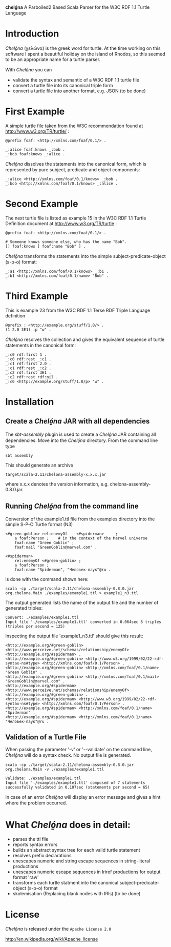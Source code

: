 **cheló̱na**  A Parboiled2 Based Scala Parser for the W3C RDF 1.1 Turtle Language

Introduction
============

*Cheló̱na* (χελώνα) is the greek word for turtle. At the time working on this software I spent a beautiful holiday on the island of Rhodos, so this seemed to be an appropriate name for a turtle parser.

With *Cheló̱na* you can
- validate the syntax and semantic of a W3C RDF 1.1 turtle file
- convert a turtle file into its canonical triple form
- convert a turtle file into another format, e.g. JSON (to be done)

First Example
=============

A simple turtle file taken from the W3C recommendation found at http://www.w3.org/TR/turtle/ :

    @prefix foaf: <http://xmlns.com/foaf/0.1/> .

    _:alice foaf:knows _:bob .
    _:bob foaf:knows _:alice .

*Cheló̱na* dissolves the statements into the canonical form, which is represented by pure subject, predicate and object components:

    _:alice <http://xmlns.com/foaf/0.1/knows> _:bob .
    _:bob <http://xmlns.com/foaf/0.1/knows> _:alice .
	
Second Example
==============

The next turtle file is listed as example 15 in the W3C RDF 1.1 Turtle Definition document at http://www.w3.org/TR/turtle :

    @prefix foaf: <http://xmlns.com/foaf/0.1/> .

    # Someone knows someone else, who has the name "Bob".
    [] foaf:knows [ foaf:name "Bob" ] .

*Cheló̱na* transforms the statements into the simple subject-predicate-object (s-p-o) format:

    _:a1 <http://xmlns.com/foaf/0.1/knows> _:b1 .
    _:b1 <http://xmlns.com/foaf/0.1/name> "Bob" .
	
Third Example
============

This is example 23 from the W3C RDF 1.1 Terse RDF Triple Language definition

	@prefix : <http://example.org/stuff/1.0/> .
	(1 2.0 3E1) :p "w" .
	
*Cheló̱na* resolves the collection and gives the equivalent sequence of turtle statements in the canonical form:

	_:c0 rdf:first 1 .
	_:c0 rdf:rest _:c1 .
	_:c1 rdf:first 2.0 .
	_:c1 rdf:rest _:c2 .
	_:c2 rdf:first 3E1 .
	_:c2 rdf:rest rdf:nil .
	_:c0 <http://example.org/stuff/1.0/p> "w" .

Installation
============
	
Create a *Cheló̱na* JAR with all dependencies
--------------------------------------------

The *sbt-assembly* plugin is used to create a *Cheló̱na* JAR containing all dependencies. Move into the *Cheló̱na* directory.
From the command line type 

    sbt assembly
	
This should generate an archive

    target/scala-2.11/chelona-assembly-x.x.x.jar

where x.x.x denotes the version information, e.g. chelona-assembly-0.8.0.jar.

Running *Cheló̱na* from the command line
----------------------------------------

Conversion of the example1.ttl file from the examples directory into the simple S-P-O Turtle format (N3)

	<#green-goblin> rel:enemyOf    <#spiderman> 	;
	    a foaf:Person ;    # in the context of the Marvel universe
	    foaf:name "Green Goblin" ;
		foaf:mail "GreenGoblin@marvel.com" .

	<#spiderman>
	    rel:enemyOf <#green-goblin> ;
	    a foaf:Person ;
	    foaf:name "Spiderman", "Человек-паук"@ru .

is done with the command shown here: 

    scala -cp ./target/scala-2.11/chelona-assembly-0.8.0.jar org.chelona.Main ./examples/example1.ttl > example1_n3.ttl

The output generated lists the name of the output file and the number of generated triples:

	Convert: ./examples/example1.ttl
    Input file './examples/example1.ttl' converted in 0.064sec 8 triples (triples per second = 125)
	
Inspecting the output file 'example1_n3.ttl' should give this result:

	<http://example.org/#green-goblin> <http://www.perceive.net/schemas/relationship/enemyOf> <http://example.org/#spiderman> .
	<http://example.org/#green-goblin> <http://www.w3.org/1999/02/22-rdf-syntax-ns#type> <http://xmlns.com/foaf/0.1/Person> .
	<http://example.org/#green-goblin> <http://xmlns.com/foaf/0.1/name> "Green Goblin" .
	<http://example.org/#green-goblin> <http://xmlns.com/foaf/0.1/mail> "GreenGoblin@marvel.com" .
	<http://example.org/#spiderman> <http://www.perceive.net/schemas/relationship/enemyOf> <http://example.org/#green-goblin> .
	<http://example.org/#spiderman> <http://www.w3.org/1999/02/22-rdf-syntax-ns#type> <http://xmlns.com/foaf/0.1/Person> .
	<http://example.org/#spiderman> <http://xmlns.com/foaf/0.1/name> "Spiderman" .
	<http://example.org/#spiderman> <http://xmlns.com/foaf/0.1/name> "Человек-паук"@ru .

Validation of a Turtle File
---------------------------

When passing the parameter '-v' or '--validate' on the command line, *Cheló̱na* will do a syntax check. No output file is
 generated.

    scala -cp ./target/scala-2.11/chelona-assembly-0.8.0.jar org.chelona.Main -v ./examples/example1.ttl

	Validate: ./examples/example1.ttl
    Input file './examples/example1.ttl' composed of 7 statements successfully validated in 0.107sec (statements per second = 65)

In case of an error *Cheló̱na* will display an error message and gives a hint where the problem occurred.


What *Cheló̱na* does in detail:
==============================
- parses the ttl file
- reports syntax errors
- builds an abstract syntax tree for each valid turtle statement
- resolves prefix declarations
- unescapes numeric and string escape sequences in string-literal productions
- unescapes numeric escape sequences in Iriref productions for output format 'raw'
- transforms each turtle statment into the canonical subject-predicate-object (s-p-o) format
- skolemisation (Replacing blank nodes with IRIs) (to be done)


License
=======

*Cheló̱na* is released under the `Apache License 2.0`

http://en.wikipedia.org/wiki/Apache_license

